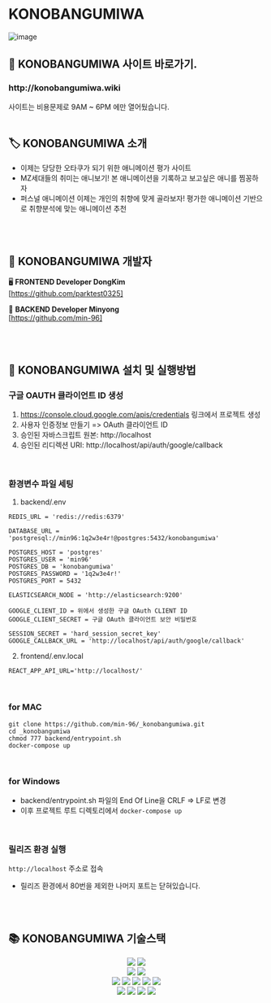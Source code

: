 # KONOBANGUMIWA 

![image](https://github.com/min-96/_konobangumiwa/assets/67457956/db40bc8b-3213-4e41-92ee-595ffc4f2557)

## 🚀 KONOBANGUMIWA 사이트 바로가기. 

<h3> http://konobangumiwa.wiki </h3>
   사이트는 비용문제로 9AM ~ 6PM 에만 열어뒀습니다.

<br>
<br>



## 🏷️  KONOBANGUMIWA 소개 

* 이제는 당당한 오타쿠가 되기 위한 애니메이션 평가 사이트
* MZ세대들의 취미는 애니보기! 본 애니메이션을 기록하고 보고싶은 애니를 찜꽁하자 
* 퍼스널 애니메이션 이제는 개인의 취향에 맞게 골라보자! 평가한 애니메이션 기반으로 취향분석에 맞는 애니메이션 추천 
<br>
<br>

## 👥  KONOBANGUMIWA 개발자

🖥️  **FRONTEND Developer DongKim**  
   [https://github.com/parktest0325]
   

💾  **BACKEND Developer Minyong**   
    [https://github.com/min-96]


<br>
<br>

## 🔨 KONOBANGUMIWA 설치 및 실행방법
### 구글 OAUTH 클라이언트 ID 생성
1. https://console.cloud.google.com/apis/credentials 링크에서 프로젝트 생성
2. 사용자 인증정보 만들기 => OAuth 클라이언트 ID
3. 승인된 자바스크립트 원본: http://localhost
4. 승인된 리디렉션 URI: http://localhost/api/auth/google/callback

<br>

### 환경변수 파일 세팅
1. backend/.env
```
REDIS_URL = 'redis://redis:6379'

DATABASE_URL = 'postgresql://min96:1q2w3e4r!@postgres:5432/konobangumiwa'

POSTGRES_HOST = 'postgres'
POSTGRES_USER = 'min96'
POSTGRES_DB = 'konobangumiwa'
POSTGRES_PASSWORD = '1q2w3e4r!'
POSTGRES_PORT = 5432

ELASTICSEARCH_NODE = 'http://elasticsearch:9200'

GOOGLE_CLIENT_ID = 위에서 생성한 구글 OAuth CLIENT ID
GOOGLE_CLIENT_SECRET = 구글 OAuth 클라이언트 보안 비밀번호

SESSION_SECRET = 'hard_session_secret_key'
GOOGLE_CALLBACK_URL = 'http://localhost/api/auth/google/callback'
```

2. frontend/.env.local
```
REACT_APP_API_URL='http://localhost/'
```

<br>

### for MAC
```
git clone https://github.com/min-96/_konobangumiwa.git
cd _konobangumiwa
chmod 777 backend/entrypoint.sh
docker-compose up
```

<br>

### for Windows
* backend/entrypoint.sh 파일의 End Of Line을 CRLF => LF로 변경
* 이후 프로젝트 루트 디렉토리에서 `docker-compose up` 
 
<br>

### 릴리즈 환경 실행
`http://localhost` 주소로 접속
* 릴리즈 환경에서 80번을 제외한 나머지 포트는 닫혀있습니다. 


<br>
<br>

## 📚 KONOBANGUMIWA 기술스택

<div align=center> 
  
  <img src="https://img.shields.io/badge/javascript-F7DF1E?style=for-the-badge&logo=javascript&logoColor=black">
  <img src="https://img.shields.io/badge/typescript-3178C6?style=for-the-badge&logo=typescript&logoColor=black">
  
  <br>
  
  
  <img src="https://img.shields.io/badge/react-61DAFB?style=for-the-badge&logo=react&logoColor=black">
  <img src="https://img.shields.io/badge/tailwindcss-06B6D4?style=for-the-badge&logo=tailwindcss&logoColor=black">
  <br>
  
  
  <img src="https://img.shields.io/badge/nestjs-E0234E?style=for-the-badge&logo=nestjs&logoColor=black"> 
  <img src="https://img.shields.io/badge/postgresql-4169E1?style=for-the-badge&logo=postgresql&logoColor=black">
  <img src="https://img.shields.io/badge/redis-DC382D?style=for-the-badge&logo=redis&logoColor=black">
  <img src="https://img.shields.io/badge/graphql-E10098?style=for-the-badge&logo=graphql&logoColor=black">
  <img src="https://img.shields.io/badge/prisma-2D3748?style=for-the-badge&logo=prisma&logoColor=black">
  <br>
  
  <img src="https://img.shields.io/badge/docker-2496ED?style=for-the-badge&logo=docker&logoColor=black">
  <img src="https://img.shields.io/badge/nginx-009639?style=for-the-badge&logo=nginx&logoColor=black">
  <img src="https://img.shields.io/badge/elasticsearch-005571?style=for-the-badge&logo=elasticsearch&logoColor=black"> 
  <img src="https://img.shields.io/badge/amazonec2-ff9900?style=for-the-badge&logo=amazonec2&logoColor=black"> 
</div>
